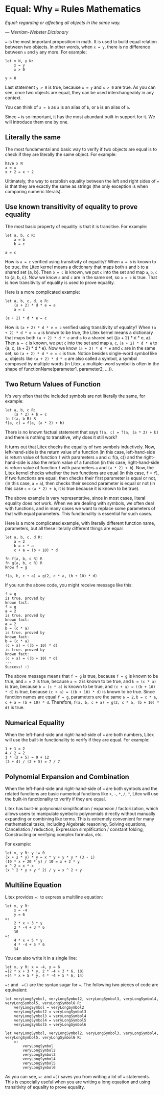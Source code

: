 # Equal: Why `=` Rules Mathematics

_Equal: regarding or affecting all objects in the same way._

_— Merriam-Webster Dictionary_

`=` is the most important proposition in math. It is used to build equal relation between two objects. In other words, when `x = y`, there is no difference between `x` and `y` any more. For example:

```litex
let x N, y N:
    x = y
    x > 0

y > 0
```

Last statement `y > 0` is true, because `x = y` and `x > 0` are true. As you can see, once two objects are equal, they can be used interchangeably in any context.

You can think of `a = b` as `a` is an alias of `b`, or `b` is an alias of `a`.

Since `=` is so important, it has the most abundant built-in support for it. We will introduce them one by one.

## Literally the same

The most fundamental and basic way to verify if two objects are equal is to check if they are literally the same object. For example:

```litex
have x N
x = x
x + 2 = x + 2
```

Ultimately, the way to establish equality between the left and right sides of `=` is that they are exactly the same as strings (the only exception is when comparing numeric literals).

## Use known transitivity of equality to prove equality

The most basic property of equality is that it is transitive. For example:

```litex
let a, b, c R:
    a = b
    b = c

a = c
```

How is `a = c` verified using transitivity of equality? When `a = b` is known to be true, the Litex kernel means a dictionary that maps both `a` and `b` to a shared set {a, b}. Then `b = c` is known, we put `c` into the set and map `a`, `b`, `c` to {a, b, c}. Now we know `a` and `c` are in the same set, so `a = c` is true. That is how transitivity of equality is used to prove equality.

Here is a more complicated example:

```litex
let a, b, c, d, e R:
    (a + 2) * d * e = a
    a = c

(a + 2) * d * e = c
```

How is `(a + 2) * d * e = c` verified using transitivity of equality? When `(a + 2) * d * e = a` is known to be true, the Litex kernel means a dictionary that maps both `(a + 2) * d * e` and `a` to a shared set {(a + 2) * d * e, a}. Then `a = c` is known, we put `c` into the set and map `a`, `c`, `(a + 2) * d * e` to {a, c, (a + 2) * d * e}. Now we know `(a + 2) * d * e` and `c` are in the same set, so `(a + 2) * d * e = c` is true. Notice besides single-word symbol like `a`, objects like `(a + 2) * d * e` are also called a symbol, a symbol composed by multiple words (in Litex, a multiple-word symbol is often in the shape of functionName(parameter1, parameter2, ...)). 

## Two Return Values of Function

It's very often that the included symbols are not literally the same, for example:

```litex
let a, b, c R:
    (a * 2) + b = c
fn f(a, b R) R
f(a, c) = f(a, (a * 2) + b)
```

There is no known factual statement that says `f(a, c) = f(a, (a * 2) + b)` and there is nothing to transitive, why does it still work?

It turns out that Litex checks the equality of two symbols inductively. Now, left-hand-side is the return value of a function (in this case, left-hand-side is return value of function `f` with parameters `a` and `c`: f(a, c)) and the right-hand-side is also the return value of a function (in this case, right-hand-side is return value of function `f` with parameters `a` and `(a * 2) + b`). Now, the Litex kernel checks whether the two functions are equal (in this case, `f` = `f`), if two functions are equal, then checks their first parameter is equal or not, (in this case, `a` = `a`), then checks their second parameter is equal or not (in this case `c` = `(a * 2) + b`, it is true because it is known to be true).

The above example is very representative, since in most cases, literal equality does not work. When we are dealing with symbols, we often deal with functions, and in many cases we want to replace some parameters of that with equal parameters. This functionality is essential for such cases.

Here is a more complicated example, with literally different function name, parameters, but all these literally different things are equal

```litex
let a, b, c, d R:
    a = 2
    b = c * a
    c + a = (b + 10) * d

fn f(a, b, c R) R
fn g(a, b, c R) R
know f = g

f(a, b, c + a) = g(2, c * a, (b + 10) * d)
```

If you run the above code, you might receive message like this:

```
f = g
is true. proved by
known fact:
f = g
a = 2
is true. proved by
known fact:
a = 2
b = (c * a)
is true. proved by
known fact:
b = (c * a)
(c + a) = ((b + 10) * d)
is true. proved by
known fact:
(c + a) = ((b + 10) * d)
---
Success! :)
```

The above message means that `f = g` is true, because `f = g` is known to be true, and `a = 2` is true, because `a = 2` is known to be true, and `b = (c * a)` is true, because `b = (c * a)` is known to be true, and `(c + a) = ((b + 10) * d)` is true, because `(c + a) = ((b + 10) * d)` is known to be true. Since function names are equal `f = g`, parameters are the same `a = 2`, `b = c * a`, `c + a = (b + 10) * d`. Therefore, `f(a, b, c + a) = g(2, c * a, (b + 10) * d)` is true.

## Numerical Equality

When the left-hand-side and right-hand-side of `=` are both numbers, Litex will use the built-in functionality to verify if they are equal. For example:

```litex
1 + 1 = 2
4 / 2 = 2
3 * (2 + 5) = 9 + 12
(3 + 4) / (2 + 5) = 7 / 7
```

## Polynomial Expansion and Combination

When the left-hand-side and right-hand-side of `=` are both symbols and the related functions are basic numerical functions like `+`, `-`, `*`, `/`, `^`, Litex will use the built-in functionality to verify if they are equal. 

Litex has built-in polynomial simplification / expansion / factorization, which allows users to manipulate symbolic polynomials directly without manually expanding or combining like terms. This is extremely convenient for many mathematical tasks, including Algebraic reasoning, Solving equations, Cancellation / reduction, Expression simplification / constant folding, Constructing or verifying complex formulas, etc.

For example:

```litex
let x, y R: y != 0
(x + 2 * y) * y = x * y + y * y * (3 - 1)
(10 * x + 20 * y) / 10 = x + 2 * y
x ^ 2 = x * x
(x ^ 2 * y + y ^ 2) / y = x ^ 2 + y
```

## Multiline Equation

Litex provides `=:` to express a multiline equation:

```litex
let x, y R:
    x = -4
    y = 6
=:
    2 * x + 3 * y
    2 * -4 + 3 * 6
    10
=:
    4 * x + 5 * y
    4 * -4 + 5 * 6
    14
```

You can also write it in a single line:

```litex
let x, y R: x = -4, y = 6
=(2 * x + 3 * y, 2 * -4 + 3 * 6, 10)
=(4 * x + 5 * y, 4 * -4 + 5 * 6, 14)
```

`=:` and ` =()` are the syntax sugar for `=`. The following two pieces of code are equivalent:

```litex
let veryLongSymbol, veryLongSymbol2, veryLongSymbol3, veryLongSymbol4, veryLongSymbol5, veryLongSymbol6 R:
    veryLongSymbol = veryLongSymbol2
    veryLongSymbol2 = veryLongSymbol3
    veryLongSymbol3 = veryLongSymbol4
    veryLongSymbol4 = veryLongSymbol5
    veryLongSymbol5 = veryLongSymbol6
```

```litex
let veryLongSymbol, veryLongSymbol2, veryLongSymbol3, veryLongSymbol4, veryLongSymbol5, veryLongSymbol6 R:
    =:
        veryLongSymbol
        veryLongSymbol2
        veryLongSymbol3
        veryLongSymbol4
        veryLongSymbol5
        veryLongSymbol6
```

As you can see, `=:` and `=()` saves you from writing a lot of `=` statements. This is especially useful when you are writing a long equation and using transitivity of equality to prove equality.